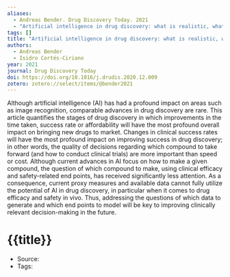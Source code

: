 ```yaml
---
aliases:
  - Andreas Bender. Drug Discovery Today. 2021
  - "Artificial intelligence in drug discovery: what is realistic, what are illusions? Part 1: Ways to make an impact, and why we are not there yet"
tags: []
title: "Artificial intelligence in drug discovery: what is realistic, what are illusions? Part 1: Ways to make an impact, and why we are not there yet"
authors:
  - Andreas Bender
  - Isidro Cortés-Ciriano
year: 2021
journal: Drug Discovery Today
doi: https://doi.org/10.1016/j.drudis.2020.12.009
zotero: zotero://select/items/@bender2021
---
```

<!-- START_ABSTRACT -->
Although artificial intelligence (AI) has had a profound impact on areas such as image recognition, comparable advances in drug discovery are rare. This article quantifies the stages of drug discovery in which improvements in the time taken, success rate or affordability will have the most profound overall impact on bringing new drugs to market. Changes in clinical success rates will have the most profound impact on improving success in drug discovery; in other words, the quality of decisions regarding which compound to take forward (and how to conduct clinical trials) are more important than speed or cost. Although current advances in AI focus on how to make a given compound, the question of which compound to make, using clinical efficacy and safety-related end points, has received significantly less attention. As a consequence, current proxy measures and available data cannot fully utilize the potential of AI in drug discovery, in particular when it comes to drug efficacy and safety in vivo. Thus, addressing the questions of which data to generate and which end points to model will be key to improving clinically relevant decision-making in the future.
<!-- END_ABSTRACT -->

<!-- START_TEMPLATE -->
# {{title}}

- Source:
- Tags: 
<!-- END_TEMPLATE -->